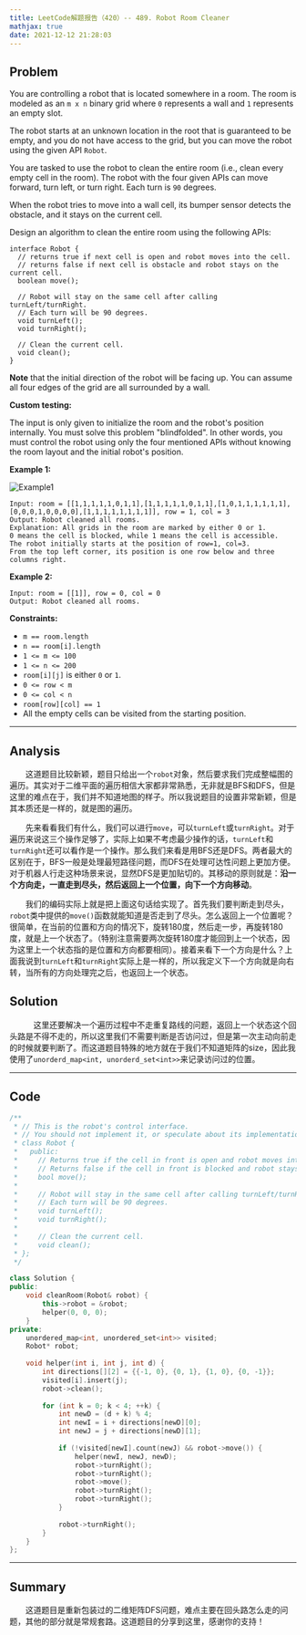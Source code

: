 ```yaml
---
title: LeetCode解题报告（420）-- 489. Robot Room Cleaner
mathjax: true
date: 2021-12-12 21:28:03
---
```


## Problem

You are controlling a robot that is located somewhere in a room. The room is modeled as an `m x n` binary grid where `0` represents a wall and `1` represents an empty slot.

<!-- more -->

The robot starts at an unknown location in the root that is guaranteed to be empty, and you do not have access to the grid, but you can move the robot using the given API `Robot`.

You are tasked to use the robot to clean the entire room (i.e., clean every empty cell in the room). The robot with the four given APIs can move forward, turn left, or turn right. Each turn is `90` degrees.

When the robot tries to move into a wall cell, its bumper sensor detects the obstacle, and it stays on the current cell.

Design an algorithm to clean the entire room using the following APIs:

```
interface Robot {
  // returns true if next cell is open and robot moves into the cell.
  // returns false if next cell is obstacle and robot stays on the current cell.
  boolean move();

  // Robot will stay on the same cell after calling turnLeft/turnRight.
  // Each turn will be 90 degrees.
  void turnLeft();
  void turnRight();

  // Clean the current cell.
  void clean();
}
```

**Note** that the initial direction of the robot will be facing up. You can assume all four edges of the grid are all surrounded by a wall.

**Custom testing:**

The input is only given to initialize the room and the robot's position internally. You must solve this problem "blindfolded". In other words, you must control the robot using only the four mentioned APIs without knowing the room layout and the initial robot's position.

**Example 1:**

![Example1](https://assets.leetcode.com/uploads/2021/07/17/lc-grid.jpg)

```
Input: room = [[1,1,1,1,1,0,1,1],[1,1,1,1,1,0,1,1],[1,0,1,1,1,1,1,1],[0,0,0,1,0,0,0,0],[1,1,1,1,1,1,1,1]], row = 1, col = 3
Output: Robot cleaned all rooms.
Explanation: All grids in the room are marked by either 0 or 1.
0 means the cell is blocked, while 1 means the cell is accessible.
The robot initially starts at the position of row=1, col=3.
From the top left corner, its position is one row below and three columns right.
```

**Example 2:**

```
Input: room = [[1]], row = 0, col = 0
Output: Robot cleaned all rooms.
```

**Constraints:**

- `m == room.length`
- `n == room[i].length`
- `1 <= m <= 100`
- `1 <= n <= 200`
- `room[i][j]` is either `0` or `1`.
- `0 <= row < m`
- `0 <= col < n`
- `room[row][col] == 1`
- All the empty cells can be visited from the starting position.

------

## Analysis

&emsp;&emsp;这道题目比较新颖，题目只给出一个`robot`对象，然后要求我们完成整幅图的遍历。其实对于二维平面的遍历相信大家都非常熟悉，无非就是BFS和DFS，但是这里的难点在于，我们并不知道地图的样子。所以我说题目的设置非常新颖，但是其本质还是一样的，就是图的遍历。

&emsp;&emsp;先来看看我们有什么，我们可以进行`move`，可以`turnLeft`或`turnRight`。对于遍历来说这三个操作足够了，实际上如果不考虑最少操作的话，`turnLeft`和`turnRight`还可以看作是一个操作。那么我们来看是用BFS还是DFS。两者最大的区别在于，BFS一般是处理最短路径问题，而DFS在处理可达性问题上更加方便。对于机器人行走这种场景来说，显然DFS是更加贴切的。其移动的原则就是：**沿一个方向走，一直走到尽头，然后返回上一个位置，向下一个方向移动**。

&emsp;&emsp;我们的编码实际上就是把上面这句话给实现了。首先我们要判断走到尽头，`robot`类中提供的`move()`函数就能知道是否走到了尽头。怎么返回上一个位置呢？很简单，在当前的位置和方向的情况下，旋转180度，然后走一步，再旋转180度，就是上一个状态了。（特别注意需要两次旋转180度才能回到上一个状态，因为这里上一个状态指的是位置和方向都要相同）。接着来看下一个方向是什么？上面我说到`turnLeft`和`turnRight`实际上是一样的，所以我定义下一个方向就是向右转，当所有的方向处理完之后，也返回上一个状态。

## Solution

&emsp;&emsp;&emsp;这里还要解决一个遍历过程中不走重复路线的问题，返回上一个状态这个回头路是不得不走的，所以这里我们不需要判断是否访问过，但是第一次主动向前走的时候就要判断了。而这道题目特殊的地方就在于我们不知道矩阵的size，因此我使用了`unorderd_map<int, unorderd_set<int>>`来记录访问过的位置。

------

## Code

```c++
/**
 * // This is the robot's control interface.
 * // You should not implement it, or speculate about its implementation
 * class Robot {
 *   public:
 *     // Returns true if the cell in front is open and robot moves into the cell.
 *     // Returns false if the cell in front is blocked and robot stays in the current cell.
 *     bool move();
 *
 *     // Robot will stay in the same cell after calling turnLeft/turnRight.
 *     // Each turn will be 90 degrees.
 *     void turnLeft();
 *     void turnRight();
 *
 *     // Clean the current cell.
 *     void clean();
 * };
 */

class Solution {
public:
    void cleanRoom(Robot& robot) {
        this->robot = &robot;
        helper(0, 0, 0);
    }
private:
    unordered_map<int, unordered_set<int>> visited;
    Robot* robot;
    
    void helper(int i, int j, int d) {
        int directions[][2] = {{-1, 0}, {0, 1}, {1, 0}, {0, -1}};
        visited[i].insert(j);
        robot->clean();
        
        for (int k = 0; k < 4; ++k) {
            int newD = (d + k) % 4;
            int newI = i + directions[newD][0];
            int newJ = j + directions[newD][1];
            
            if (!visited[newI].count(newJ) && robot->move()) {
                helper(newI, newJ, newD);
                robot->turnRight();
                robot->turnRight();
                robot->move();
                robot->turnRight();
                robot->turnRight();
            }
            
            robot->turnRight();
        }
    }
};
```

------

## Summary

&emsp;&emsp;这道题目是重新包装过的二维矩阵DFS问题，难点主要在回头路怎么走的问题，其他的部分就是常规套路。这道题目的分享到这里，感谢你的支持！
